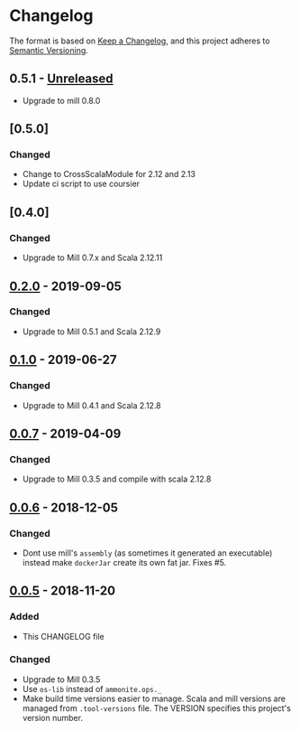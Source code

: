 # Changelog

The format is based on [Keep a Changelog](https://keepachangelog.com/en/1.0.0/),
and this project adheres to [Semantic Versioning](https://semver.org/spec/v2.0.0.html).

## 0.5.1 - [Unreleased]

- Upgrade to mill 0.8.0

## [0.5.0]

### Changed
- Change to CrossScalaModule for 2.12 and 2.13
- Update ci script to use coursier

## [0.4.0]

### Changed
- Upgrade to Mill 0.7.x and Scala 2.12.11

## [0.2.0] - 2019-09-05

### Changed
- Upgrade to Mill 0.5.1 and Scala 2.12.9

## [0.1.0] - 2019-06-27

### Changed
- Upgrade to Mill 0.4.1 and Scala 2.12.8

## [0.0.7] - 2019-04-09

### Changed
- Upgrade to Mill 0.3.5 and compile with scala 2.12.8

## [0.0.6] - 2018-12-05

### Changed
- Dont use mill's `assembly` (as sometimes it generated an executable) instead make `dockerJar` create its own fat jar. Fixes #5.

## [0.0.5] - 2018-11-20

### Added
- This CHANGELOG file

### Changed
- Upgrade to Mill 0.3.5
- Use `os-lib` instead of `ammonite.ops._`
- Make build time versions easier to manage.
  Scala and mill versions are managed from `.tool-versions` file.
  The VERSION specifies this project's version number.

[Unreleased]: https://github.com/vic/mill-docker/compare/0.4.0...HEAD
[0.2.0]: https://github.com/vic/mill-docker/compare/0.1.0...0.2.0
[0.1.0]: https://github.com/vic/mill-docker/compare/0.0.7...0.1.0
[0.0.7]: https://github.com/vic/mill-docker/compare/0.0.6...0.0.7
[0.0.6]: https://github.com/vic/mill-docker/compare/0.0.5...0.0.6
[0.0.5]: https://github.com/vic/mill-docker/compare/0.0.4...0.0.5
